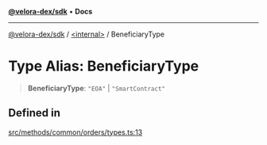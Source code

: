 [**@velora-dex/sdk**](../../README.md) • **Docs**

***

[@velora-dex/sdk](../../globals.md) / [\<internal\>](../README.md) / BeneficiaryType

# Type Alias: BeneficiaryType

> **BeneficiaryType**: `"EOA"` \| `"SmartContract"`

## Defined in

[src/methods/common/orders/types.ts:13](https://github.com/VeloraDEX/paraswap-sdk/blob/feat/velora/src/methods/common/orders/types.ts#L13)
